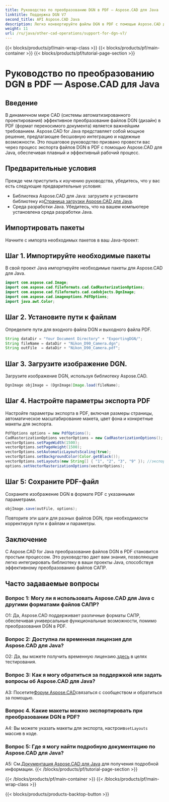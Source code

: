 ```yaml
---
title: Руководство по преобразованию DGN в PDF — Aspose.CAD для Java
linktitle: Поддержка DGN V7
second_title: API Aspose.CAD Java
description: Легко конвертируйте файлы DGN в PDF с помощью Aspose.CAD для Java. Следуйте нашему пошаговому руководству для плавной интеграции и эффективного рабочего процесса.
weight: 11
url: /ru/java/other-cad-operations/support-for-dgn-v7/
---
```


{{< blocks/products/pf/main-wrap-class >}}
{{< blocks/products/pf/main-container >}}
{{< blocks/products/pf/tutorial-page-section >}}

# Руководство по преобразованию DGN в PDF — Aspose.CAD для Java

## Введение

В динамичном мире CAD (системы автоматизированного проектирования) эффективное преобразование файлов DGN (дизайн) в PDF (формат переносимого документа) является важнейшим требованием. Aspose.CAD for Java представляет собой мощное решение, предлагающее бесшовную интеграцию и надежные возможности. Это пошаговое руководство призвано провести вас через процесс экспорта файлов DGN в PDF с помощью Aspose.CAD для Java, обеспечивая плавный и эффективный рабочий процесс.

## Предварительные условия

Прежде чем приступить к изучению руководства, убедитесь, что у вас есть следующие предварительные условия:
-  Библиотека Aspose.CAD для Java: загрузите и установите библиотеку из[Страница загрузки Aspose.CAD для Java](https://releases.aspose.com/cad/java/).
- Среда разработки Java. Убедитесь, что на вашем компьютере установлена среда разработки Java.

## Импортировать пакеты

Начните с импорта необходимых пакетов в ваш Java-проект:

## Шаг 1. Импортируйте необходимые пакеты

В свой проект Java импортируйте необходимые пакеты для Aspose.CAD для Java.
```java
import com.aspose.cad.Image;
import com.aspose.cad.fileformats.cad.CadRasterizationOptions;
import com.aspose.cad.fileformats.cad.cadobjects.DgnImage;
import com.aspose.cad.imageoptions.PdfOptions;
import java.awt.Color;
```

## Шаг 2. Установите пути к файлам

Определите пути для входного файла DGN и выходного файла PDF.

```java
String dataDir = "Your Document Directory" + "ExportingDGN/";
String fileName = dataDir + "Nikon_D90_Camera.dgn";
String outFile  = dataDir + "Nikon_D90_Camera.pdf";
```

## Шаг 3. Загрузите изображение DGN.

Загрузите изображение DGN, используя библиотеку Aspose.CAD.

```java
DgnImage objImage = (DgnImage)Image.load(fileName);
```

## Шаг 4. Настройте параметры экспорта PDF

Настройте параметры экспорта в PDF, включая размеры страницы, автоматическое масштабирование макета, цвет фона и конкретные макеты для экспорта.

```java
PdfOptions options = new PdfOptions();
CadRasterizationOptions vectorOptions = new CadRasterizationOptions();
vectorOptions.setPageWidth(1500);
vectorOptions.setPageHeight(1500);
vectorOptions.setAutomaticLayoutsScaling(true);
vectorOptions.setBackgroundColor(Color.getBlack());
vectorOptions.setLayouts(new String[] { "1", "2", "3", "9" }); //экспортировать только 4 (1,2,3 и 9) просмотра
options.setVectorRasterizationOptions(vectorOptions);
```

## Шаг 5: Сохраните PDF-файл

Сохраните изображение DGN в формате PDF с указанными параметрами.

```java
objImage.save(outFile, options);
```

Повторите эти шаги для разных файлов DGN, при необходимости корректируя пути к файлам и параметры.

## Заключение

С Aspose.CAD for Java преобразование файлов DGN в PDF становится простым процессом. Это руководство дает вам знания, позволяющие легко интегрировать библиотеку в ваши проекты Java, способствуя эффективному преобразованию файлов САПР.

## Часто задаваемые вопросы

### Вопрос 1: Могу ли я использовать Aspose.CAD для Java с другими форматами файлов САПР?

О1: Да, Aspose.CAD поддерживает различные форматы САПР, обеспечивая универсальные функциональные возможности, помимо преобразования DGN в PDF.

### Вопрос 2: Доступна ли временная лицензия для Aspose.CAD для Java?

 О2: Да, вы можете получить временную лицензию.[здесь](https://purchase.aspose.com/temporary-license/) в целях тестирования.

### Вопрос 3: Как я могу обратиться за поддержкой или задать вопросы об Aspose.CAD для Java?

 A3: Посетите[Форум Aspose.CAD](https://forum.aspose.com/c/cad/19)связаться с сообществом и обратиться за помощью.

### Вопрос 4. Какие макеты можно экспортировать при преобразовании DGN в PDF?

 A4: Вы можете указать макеты для экспорта, настроив`setLayouts` массив в коде.

### Вопрос 5: Где я могу найти подробную документацию по Aspose.CAD для Java?

 A5: См.[Документация Aspose.CAD для Java](https://reference.aspose.com/cad/java/) для получения подробной информации.
{{< /blocks/products/pf/tutorial-page-section >}}

{{< /blocks/products/pf/main-container >}}
{{< /blocks/products/pf/main-wrap-class >}}

{{< blocks/products/products-backtop-button >}}
